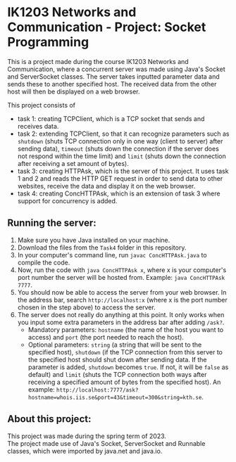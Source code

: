 # IK1203 Networks and Communication - Project: Socket Programming
<!--This is a repository for a project in the course IK1203 Networks and Communcation spring term 2023. The repository should contain all tasks for the project and will be updated during the course of the project. This repository is made as way to keep all tasks and their source code collected in one place.

This project was made by Roy L.-->

This is a project made during the course IK1203 Networks and Communication, where a concurrent server was made using Java's Socket and ServerSocket classes. The server takes inputted parameter data and sends these to another specified host. The received data from the other host will then be displayed on a web browser. 
  
This project consists of
 - task 1: creating TCPClient, which is a TCP socket that sends and receives data.
 - task 2: extending TCPClient, so that it can recognize parameters such as `shutdown` (shuts TCP connection only in one way (client to server) after sending data), `timeout` (shuts down the connection if the server does not respond within the time limit) and `limit` (shuts down the connection after receiving a set amount of bytes).
 - task 3: creating HTTPAsk, which is the server of this project. It uses task 1 and 2 and reads the HTTP GET request in order to send data to other websites, receive the data and display it on the web browser.
 - task 4: creating ConcHTTPAsk, which is an extension of task 3 where support for concurrency is added.

## Running the server:
 1. Make sure you have Java installed on your machine.
 2. Download the files from the `Task4` folder in this repository.
 3. In your computer's command line, run `javac ConcHTTPAsk.java` to compile the code.
 4. Now, run the code with `java ConcHTTPAsk x`, where x is your computer's port number the server will be hosted from. Example: `java ConcHTTPAsk 7777`.
 5. You should now be able to access the server from your web browser. In the address bar, search `http://localhost:x` (where x is the port number chosen in the step above) to access the server.
 6. The server does not really do anything at this point. It only works when you input some extra parameters in the address bar after adding `/ask?`. 
    - Mandatory parameters: `hostname` (the name of the host you want to access) and `port` (the port needed to reach the host). 
    - Optional parameters: `string` (a string that will be sent to the specified host), `shutdown` (if the TCP connection from this server to the specified host should shut down after sending data. If the parameter is added, `shutdown` becomes `true`. If not, it will be `false` as default) and `limit` (shuts the TCP connection both ways after receiving a specified amount of bytes from the specified host).
    An example: `http://localhost:7777/ask?hostname=whois.iis.se&port=43&timeout=300&string=kth.se`.

## About this project:
This project was made during the spring term of 2023.  
The project made use of Java's Socket, ServerSocket and Runnable classes, which were imported by java.net and java.io.  
